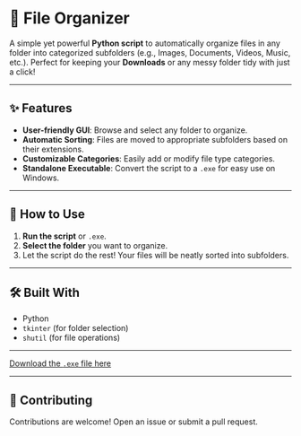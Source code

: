 # 📁 File Organizer

A simple yet powerful **Python script** to automatically organize files in any folder into categorized subfolders (e.g., Images, Documents, Videos, Music, etc.). Perfect for keeping your **Downloads** or any messy folder tidy with just a click!

---

## ✨ Features
- **User-friendly GUI**: Browse and select any folder to organize.
- **Automatic Sorting**: Files are moved to appropriate subfolders based on their extensions.
- **Customizable Categories**: Easily add or modify file type categories.
- **Standalone Executable**: Convert the script to a `.exe` for easy use on Windows.

---

## 📂 How to Use
1. **Run the script** or `.exe`.
2. **Select the folder** you want to organize.
3. Let the script do the rest! Your files will be neatly sorted into subfolders.

---

## 🛠️ Built With
- Python
- `tkinter` (for folder selection)
- `shutil` (for file operations)

---

[Download the `.exe` file here](https://github.com/Dexterisham/File-Organizer/releases/download/v1.0/FileOrganizer.exe)


---

## 🤝 Contributing
Contributions are welcome! Open an issue or submit a pull request.
